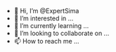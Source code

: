- 👋 Hi, I’m @ExpertSima
- 👀 I’m interested in ...
- 🌱 I’m currently learning ...
- 💞️ I’m looking to collaborate on ...
- 📫 How to reach me ...

<!---
ExpertSima/ExpertSima is a ✨ special ✨ repository because its `README.md` (this file) appears on your GitHub profile.
You can click the Preview link to take a look at your changes.
--->

